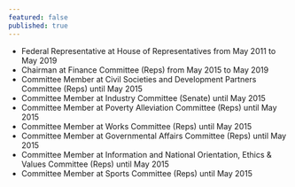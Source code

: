 ```yaml
---
featured: false
published: true
---
```

* Federal Representative at House of Representatives from May 2011 to May 2019
* Chairman at Finance Committee (Reps) from May 2015 to May 2019
* Committee Member at Civil Societies and Development Partners Committee (Reps) until May 2015
* Committee Member at Industry Committee (Senate) until May 2015
* Committee Member at Poverty Alleviation Committee (Reps) until May 2015
* Committee Member at Works Committee (Reps) until May 2015
* Committee Member at Governmental Affairs Committee (Reps) until May 2015
* Committee Member at Information and National Orientation, Ethics & Values Committee (Reps) until May 2015
* Committee Member at Sports Committee (Reps) until May 2015

